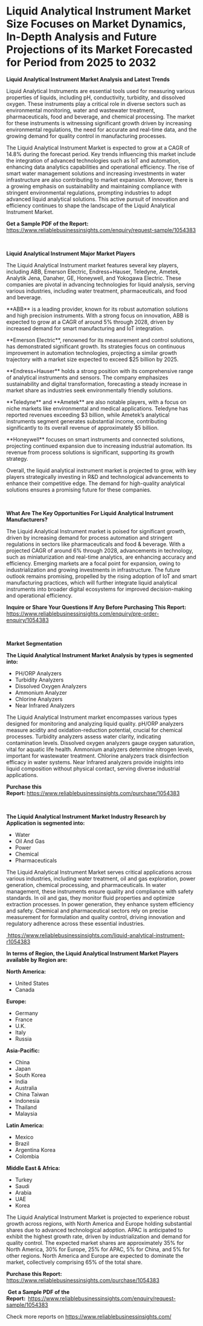 <p><h1>Liquid Analytical Instrument Market Size Focuses on Market Dynamics, In-Depth Analysis and Future Projections of its Market Forecasted for Period from 2025 to 2032</h1></p><p><strong>Liquid Analytical Instrument Market Analysis and Latest Trends</strong></p>
<p><p>Liquid Analytical Instruments are essential tools used for measuring various properties of liquids, including pH, conductivity, turbidity, and dissolved oxygen. These instruments play a critical role in diverse sectors such as environmental monitoring, water and wastewater treatment, pharmaceuticals, food and beverage, and chemical processing. The market for these instruments is witnessing significant growth driven by increasing environmental regulations, the need for accurate and real-time data, and the growing demand for quality control in manufacturing processes.</p><p>The Liquid Analytical Instrument Market is expected to grow at a CAGR of 14.8% during the forecast period. Key trends influencing this market include the integration of advanced technologies such as IoT and automation, enhancing data analytics capabilities and operational efficiency. The rise of smart water management solutions and increasing investments in water infrastructure are also contributing to market expansion. Moreover, there is a growing emphasis on sustainability and maintaining compliance with stringent environmental regulations, prompting industries to adopt advanced liquid analytical solutions. This active pursuit of innovation and efficiency continues to shape the landscape of the Liquid Analytical Instrument Market.</p></p>
<p><strong>Get a Sample PDF of the Report:&nbsp;</strong> <a href="https://www.reliablebusinessinsights.com/enquiry/request-sample/1054383?utm_campaign=2413&utm_medium=2&utm_source=Github&utm_content=ia&utm_term=21022025&utm_id=liquid-analytical-instrument">https://www.reliablebusinessinsights.com/enquiry/request-sample/1054383</a></p>
<p>&nbsp;</p>
<p><strong>Liquid Analytical Instrument Major Market Players</strong></p>
<p><p>The Liquid Analytical Instrument market features several key players, including ABB, Emerson Electric, Endress+Hauser, Teledyne, Ametek, Analytik Jena, Danaher, GE, Honeywell, and Yokogawa Electric. These companies are pivotal in advancing technologies for liquid analysis, serving various industries, including water treatment, pharmaceuticals, and food and beverage.</p><p>**ABB** is a leading provider, known for its robust automation solutions and high precision instruments. With a strong focus on innovation, ABB is expected to grow at a CAGR of around 5% through 2028, driven by increased demand for smart manufacturing and IoT integration.</p><p>**Emerson Electric**, renowned for its measurement and control solutions, has demonstrated significant growth. Its strategies focus on continuous improvement in automation technologies, projecting a similar growth trajectory with a market size expected to exceed $25 billion by 2025.</p><p>**Endress+Hauser** holds a strong position with its comprehensive range of analytical instruments and sensors. The company emphasizes sustainability and digital transformation, forecasting a steady increase in market share as industries seek environmentally friendly solutions.</p><p>**Teledyne** and **Ametek** are also notable players, with a focus on niche markets like environmental and medical applications. Teledyne has reported revenues exceeding $3 billion, while Ametek’s analytical instruments segment generates substantial income, contributing significantly to its overall revenue of approximately $5 billion.</p><p>**Honeywell** focuses on smart instruments and connected solutions, projecting continued expansion due to increasing industrial automation. Its revenue from process solutions is significant, supporting its growth strategy.</p><p>Overall, the liquid analytical instrument market is projected to grow, with key players strategically investing in R&D and technological advancements to enhance their competitive edge. The demand for high-quality analytical solutions ensures a promising future for these companies.</p></p>
<p>&nbsp;</p>
<p><strong>What Are The Key Opportunities For Liquid Analytical Instrument Manufacturers?</strong></p>
<p><p>The Liquid Analytical Instrument market is poised for significant growth, driven by increasing demand for process automation and stringent regulations in sectors like pharmaceuticals and food & beverage. With a projected CAGR of around 6% through 2028, advancements in technology, such as miniaturization and real-time analytics, are enhancing accuracy and efficiency. Emerging markets are a focal point for expansion, owing to industrialization and growing investments in infrastructure. The future outlook remains promising, propelled by the rising adoption of IoT and smart manufacturing practices, which will further integrate liquid analytical instruments into broader digital ecosystems for improved decision-making and operational efficiency.</p></p>
<p><strong>Inquire or Share Your Questions If Any Before Purchasing This Report:</strong> <a href="https://www.reliablebusinessinsights.com/enquiry/pre-order-enquiry/1054383?utm_campaign=2413&utm_medium=2&utm_source=Github&utm_content=ia&utm_term=21022025&utm_id=liquid-analytical-instrument">https://www.reliablebusinessinsights.com/enquiry/pre-order-enquiry/1054383</a></p>
<p>&nbsp;</p>
<p><strong>Market Segmentation</strong></p>
<p><strong>The Liquid Analytical Instrument Market Analysis by types is segmented into:</strong></p>
<p><ul><li>PH/ORP Analyzers</li><li>Turbidity Analyzers</li><li>Dissolved Oxygen Analyzers</li><li>Ammonium Analyzer</li><li>Chlorine Analyzers</li><li>Near Infrared Analyzers</li></ul></p>
<p><p>The Liquid Analytical Instrument market encompasses various types designed for monitoring and analyzing liquid quality. pH/ORP analyzers measure acidity and oxidation-reduction potential, crucial for chemical processes. Turbidity analyzers assess water clarity, indicating contamination levels. Dissolved oxygen analyzers gauge oxygen saturation, vital for aquatic life health. Ammonium analyzers determine nitrogen levels, important for wastewater treatment. Chlorine analyzers track disinfection efficacy in water systems. Near Infrared analyzers provide insights into liquid composition without physical contact, serving diverse industrial applications.</p></p>
<p><strong>Purchase this Report:&nbsp;</strong><a href="https://www.reliablebusinessinsights.com/purchase/1054383?utm_campaign=2413&utm_medium=2&utm_source=Github&utm_content=ia&utm_term=21022025&utm_id=liquid-analytical-instrument">https://www.reliablebusinessinsights.com/purchase/1054383</a></p>
<p>&nbsp;</p>
<p><strong>The Liquid Analytical Instrument Market Industry Research by Application is segmented into:</strong></p>
<p><ul><li>Water</li><li>Oil And Gas</li><li>Power</li><li>Chemical</li><li>Pharmaceuticals</li></ul></p>
<p><p>The Liquid Analytical Instrument Market serves critical applications across various industries, including water treatment, oil and gas exploration, power generation, chemical processing, and pharmaceuticals. In water management, these instruments ensure quality and compliance with safety standards. In oil and gas, they monitor fluid properties and optimize extraction processes. In power generation, they enhance system efficiency and safety. Chemical and pharmaceutical sectors rely on precise measurement for formulation and quality control, driving innovation and regulatory adherence across these essential industries.</p></p>
<p><a href="https://www.reliablebusinessinsights.com/liquid-analytical-instrument-r1054383?utm_campaign=2413&utm_medium=2&utm_source=Github&utm_content=ia&utm_term=21022025&utm_id=liquid-analytical-instrument">&nbsp;https://www.reliablebusinessinsights.com/liquid-analytical-instrument-r1054383</a></p>
<p><strong>In terms of Region, the Liquid Analytical Instrument Market Players available by Region are:</strong></p>
<p>
    <p> <strong> North America: </strong>
        <ul>
            <li>United States</li>
            <li>Canada</li>
        </ul>
        </p> 
    <p> <strong> Europe: </strong>
        <ul>
            <li>Germany</li>
            <li>France</li>
            <li>U.K.</li>
            <li>Italy</li>
            <li>Russia</li>
        </ul>
        </p> 
    <p> <strong> Asia-Pacific: </strong>
        <ul>
            <li>China</li>
            <li>Japan</li>
            <li>South Korea</li>
            <li>India</li>
            <li>Australia</li>
            <li>China Taiwan</li>
            <li>Indonesia</li>
            <li>Thailand</li>
            <li>Malaysia</li>
        </ul>
        </p> 
    <p> <strong> Latin America: </strong>
        <ul>
            <li>Mexico</li>
            <li>Brazil</li>
            <li>Argentina Korea</li>
            <li>Colombia</li>
        </ul>
        </p> 
    <p> <strong> Middle East & Africa: </strong>
        <ul>
            <li>Turkey</li>
            <li>Saudi</li>
            <li>Arabia</li>
            <li>UAE</li>
            <li>Korea</li>
        </ul>
    </p>
    </p>
<p><p>The Liquid Analytical Instrument Market is projected to experience robust growth across regions, with North America and Europe holding substantial shares due to advanced technological adoption. APAC is anticipated to exhibit the highest growth rate, driven by industrialization and demand for quality control. The expected market shares are approximately 35% for North America, 30% for Europe, 25% for APAC, 5% for China, and 5% for other regions. North America and Europe are expected to dominate the market, collectively comprising 65% of the total share.</p></p>
<p><strong>Purchase this Report: </strong><a href="https://www.reliablebusinessinsights.com/purchase/1054383?utm_campaign=2413&utm_medium=2&utm_source=Github&utm_content=ia&utm_term=21022025&utm_id=liquid-analytical-instrument">https://www.reliablebusinessinsights.com/purchase/1054383</a></p>
<p>&nbsp;<strong>Get a Sample PDF of the Report:&nbsp;&nbsp;</strong><a href="https://www.reliablebusinessinsights.com/enquiry/request-sample/1054383?utm_campaign=2413&utm_medium=2&utm_source=Github&utm_content=ia&utm_term=21022025&utm_id=liquid-analytical-instrument">https://www.reliablebusinessinsights.com/enquiry/request-sample/1054383</a></p>
<p><strong></strong></p>
<p>Check more reports on <a href="https://www.reliablebusinessinsights.com/?utm_campaign=2413&utm_medium=2&utm_source=Github&utm_content=ia&utm_term=21022025&utm_id=liquid-analytical-instrument">https://www.reliablebusinessinsights.com/</a></p>